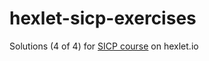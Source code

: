 # hexlet-sicp-exercises
Solutions (4 of 4) for [SICP course](https://ru.hexlet.io/courses/sicp/) on hexlet.io
